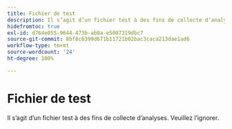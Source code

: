 ```yaml
---
title: Fichier de test
description: Il s’agit d’un fichier test à des fins de collecte d’analyses. Veuillez l’ignorer.
hidefromtoc: true
exl-id: d764e055-9644-473b-ab0a-e5007319dbc7
source-git-commit: 8bf8c6399d671b11721b02bac3caca213dae1ad6
workflow-type: tm+mt
source-wordcount: '24'
ht-degree: 100%

---
```


# Fichier de test

Il s’agit d’un fichier test à des fins de collecte d’analyses. Veuillez l’ignorer.
